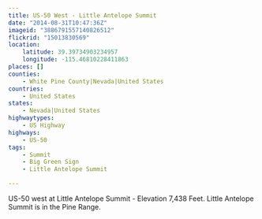 ```yaml
---
title: US-50 West - Little Antelope Summit
date: "2014-08-31T10:47:36Z"
imageid: "3886791557140826512"
flickrid: "15013830569"
location:
    latitude: 39.39734903234957
    longitude: -115.46810228411863
places: []
counties:
    - White Pine County|Nevada|United States
countries:
    - United States
states:
    - Nevada|United States
highwaytypes:
    - US Highway
highways:
    - US-50
tags:
    - Summit
    - Big Green Sign
    - Little Antelope Summit

---
```

US-50 west at Little Antelope Summit - Elevation 7,438 Feet.  Little Antelope Summit is in the Pine Range.